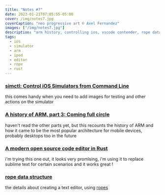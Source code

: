 ```yaml
---
title: "Notes #7"
date: 2023-01-21T07:05:55-05:00
cover: /img/notes7.jpg
coverCaption: "neo progressive art © Axel Fernandez"
images: ["/img/notes7.jpg"]
description: "arm history, controlling ios, vscode contender, rope data structure"
tags:
  - ios
  - simulator
  - arm
  - ipod
  - editor
  - rope
  - rust
---
```


### [simctl: Control iOS Simulators from Command Line](https://medium.com/xcblog/simctl-control-ios-simulators-from-command-line-78b9006a20dc)

this comes handy when you need to add images for testing and other actions on the simulator

### [A history of ARM, part 3: Coming full circle](https://arstechnica.com/gadgets/2023/01/a-history-of-arm-part-3-coming-full-circle/)

haven't read the other parts yet, but this recounts the history of ARM and how it came to be the most popular architecture for mobile devices, probably desktops too in the future

### [A modern open source code editor in Rust](https://lapce.dev)

i'm trying this one out, it looks very promising, i'm using it to replace sublime text for certain scenarios and it works great !

### [rope data structure](https://xi-editor.io/docs/rope_science_00.html)

the details about creating a text editor, using [ropes](<https://en.wikipedia.org/wiki/Rope_(data_structure)>)
